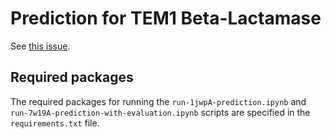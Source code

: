 # Prediction for TEM1 Beta-Lactamase
See [this issue](https://github.com/skrhakv/CryptoBench/issues/1).

## Required packages
The required packages for running the `run-1jwpA-prediction.ipynb`  and `run-7w19A-prediction-with-evaluation.ipynb` scripts are specified in the `requirements.txt` file.